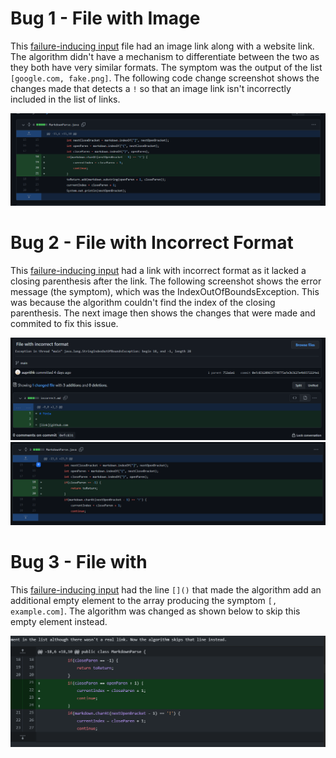# Bug 1 - File with Image

This [failure-inducing input](https://raw.githubusercontent.com/suprithk/markdown-parse/51f10558fe3f0544eab268874062085a955e7298/image.md) file had an image link along with a website link. The algorithm didn't have a mechanism to differentiate between the two as they both have very similar formats. The symptom was the output of the list `[google.com, fake.png]`. The following code change screenshot shows the changes made that detects a `!` so that an image link isn't incorrectly included in the list of links.

![Image](report-2.1.png)

# Bug 2 - File with Incorrect Format 

This [failure-inducing input](https://raw.githubusercontent.com/suprithk/markdown-parse/51f10558fe3f0544eab268874062085a955e7298/incorrect.md) had a link with incorrect format as it lacked a closing parenthesis after the link. The following screenshot shows the error message (the symptom), which was the IndexOutOfBoundsException. This was because the algorithm couldn't find the index of the closing parenthesis. The next image then shows the changes that were made and commited to fix this issue.

![Image](report-2.2a.png)
![Image](report-2.2b.png)

# Bug 3 - File with 

This [failure-inducing input](https://raw.githubusercontent.com/suprithk/markdown-parse/b5b3286e691f36652e65c849355618a38ab788ad/file3.md) had the line `[]()` that made the algorithm add an additional empty element to the array producing the symptom `[, example.com]`. The algorithm was changed as shown below to skip this empty element instead.

![Image](report-2.3.png)
